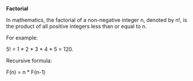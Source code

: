 **Factorial**

In mathematics, the factorial of a non-negative integer n, denoted by n!, is the product of all positive integers less than or equal to n.

For example: 

5! = 1 * 2 * 3 * 4 * 5 = 120.

Recursive formula:

F(n) = n * F(n-1)